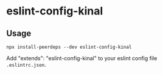 # eslint-config-kinal

## Usage

`npx install-peerdeps --dev eslint-config-kinal`

Add "extends": "eslint-config-kinal" to your eslint config file `.eslintrc.json`.

